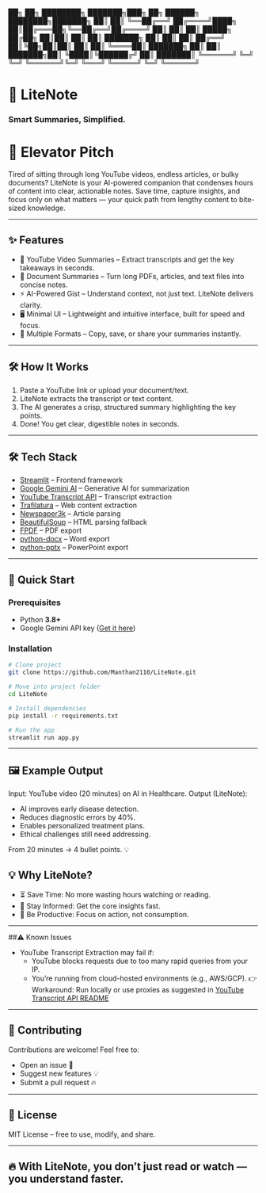██╗       ██╗  ████████╗  ███████╗███╗   ██╗ ██████╗ ████████╗███████╗
██║       ██║  ╚══██╔══╝  ██╔════╝████╗  ██║██╔═══██╗╚══██╔══╝██╔════╝
██║       ██║     ██║     █████╗  ██╔██╗ ██║██║   ██║   ██║   ███████╗
██║       ██║     ██║     ██╔══╝  ██║╚██╗██║██║   ██║   ██║   ╚════██║
███████╗  ██║     ██║     ███████╗██║ ╚████║╚██████╔╝   ██║   ███████║
╚══════╝  ╚═╝     ╚═╝     ╚══════╝╚═╝  ╚═══╝ ╚═════╝    ╚═╝   ╚══════╝


# 📘 LiteNote
### Smart Summaries, Simplified.

# 🚀 Elevator Pitch
Tired of sitting through long YouTube videos, endless articles, or bulky documents? LiteNote is your AI-powered companion that condenses hours of content into clear, actionable notes. Save time, capture insights, and focus only on what matters — your quick path from lengthy content to bite-sized knowledge.

---

## ✨ Features
- 🎥 YouTube Video Summaries – Extract transcripts and get the key takeaways in seconds.
- 📄 Document Summaries – Turn long PDFs, articles, and text files into concise notes.
- ⚡ AI-Powered Gist – Understand context, not just text. LiteNote delivers clarity.
- 🖥️ Minimal UI – Lightweight and intuitive interface, built for speed and focus.
- 🔄 Multiple Formats – Copy, save, or share your summaries instantly.

---

## 🛠️ How It Works
1. Paste a YouTube link or upload your document/text.
2. LiteNote extracts the transcript or text content.
3. The AI generates a crisp, structured summary highlighting the key points.
4. Done! You get clear, digestible notes in seconds.

---

## 🛠️ Tech Stack  

- [Streamlit](https://streamlit.io/) – Frontend framework  
- [Google Gemini AI](https://ai.google/) – Generative AI for summarization  
- [YouTube Transcript API](https://github.com/jdepoix/youtube-transcript-api) – Transcript extraction  
- [Trafilatura](https://trafilatura.readthedocs.io/) – Web content extraction  
- [Newspaper3k](https://newspaper.readthedocs.io/) – Article parsing  
- [BeautifulSoup](https://www.crummy.com/software/BeautifulSoup/) – HTML parsing fallback  
- [FPDF](https://pyfpdf.github.io/fpdf2/) – PDF export  
- [python-docx](https://python-docx.readthedocs.io/) – Word export  
- [python-pptx](https://python-pptx.readthedocs.io/) – PowerPoint export  

---

## 🚀 Quick Start

### Prerequisites
- Python **3.8+**
- Google Gemini API key ([Get it here](https://makersuite.google.com/app/apikey))

### Installation

```bash
# Clone project
git clone https://github.com/Manthan2110/LiteNote.git

# Move into project folder
cd LiteNote

# Install dependencies
pip install -r requirements.txt

# Run the app
streamlit run app.py
```

---

## 🖼️ Example Output
Input: YouTube video (20 minutes) on AI in Healthcare.
Output (LiteNote):
  - AI improves early disease detection.
  - Reduces diagnostic errors by 40%.
  - Enables personalized treatment plans.
  - Ethical challenges still need addressing.

From 20 minutes → 4 bullet points. 💡


## 💡 Why LiteNote?
- ⏳ Save Time: No more wasting hours watching or reading.
- 🧠 Stay Informed: Get the core insights fast.
- 🎯 Be Productive: Focus on action, not consumption.
  
---

##⚠️ Known Issues
- YouTube Transcript Extraction may fail if:
    - YouTube blocks requests due to too many rapid queries from your IP.
    - You’re running from cloud-hosted environments (e.g., AWS/GCP).
      👉 Workaround: Run locally or use proxies as suggested in [YouTube Transcript API README](https://github.com/jdepoix/youtube-transcript-api#working-around-ip-bans-requestblocked-or-ipblocked-exception)

---

## 🤝 Contributing
Contributions are welcome! Feel free to:
- Open an issue 🐞
- Suggest new features 💡
- Submit a pull request 🔥

---

## 📜 License
MIT License – free to use, modify, and share.

---

## 🔥 With LiteNote, you don’t just read or watch — you understand faster.
